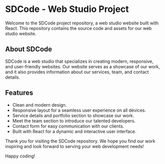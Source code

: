 # SDCode - Web Studio Project

Welcome to the SDCode project repository, a web studio website built with React. This repository contains the source code and assets for our web studio website.

## About SDCode

SDCode is a web studio that specializes in creating modern, responsive, and user-friendly websites. Our website serves as a showcase of our work, and it also provides information about our services, team, and contact details.

## Features

- Clean and modern design.
- Responsive layout for a seamless user experience on all devices.
- Service details and portfolio section to showcase our work.
- Meet the team section to introduce our talented developers.
- Contact form for easy communication with our clients.
- Built with React for a dynamic and interactive user interface.


Thank you for visiting the SDCode repository. We hope you find our work inspiring and look forward to serving your web development needs!

Happy coding!
